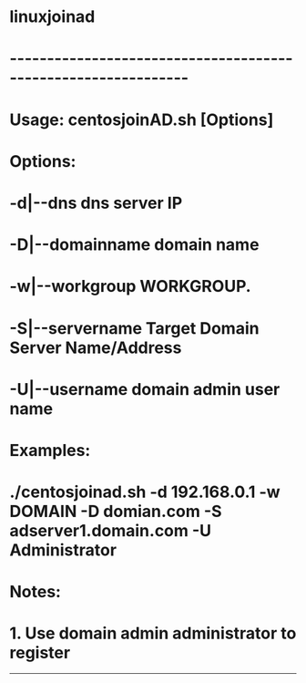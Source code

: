 # linuxjoinad
# --------------------------------------------------------------
# Usage: centosjoinAD.sh [Options]
# 
# Options:
#    -d|--dns          dns server IP
#    -D|--domainname  domain name 
#    -w|--workgroup    WORKGROUP.
#    -S|--servername  <domain server name> Target Domain Server Name/Address
#    -U|--username  <user name>     domain admin user name
# 
# Examples:
#    ./centosjoinad.sh -d 192.168.0.1 -w DOMAIN -D domian.com -S adserver1.domain.com -U Administrator
#    
# Notes:
#    1. Use domain admin administrator to register

--------------------------------------------------------------  

